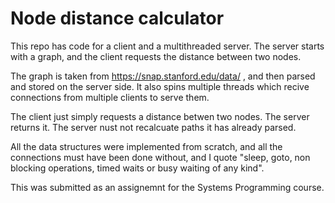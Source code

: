 # Node distance calculator
This repo  has code for a client and a multithreaded server. The server starts with a graph, and the client requests the distance between two nodes.

The graph is taken from https://snap.stanford.edu/data/ , and then parsed and stored on the server side. It also spins multiple threads which recive connections from multiple clients to serve them.

The client just simply requests a distance betwen two nodes. The server returns it. The server nust not recalcuate paths it has already parsed.

All the data structures were implemented from scratch, and all the connections must have been done without, and I quote "sleep, goto, non blocking operations, timed waits or busy waiting of any kind".

This was submitted as an assignemnt for the Systems Programming course.
